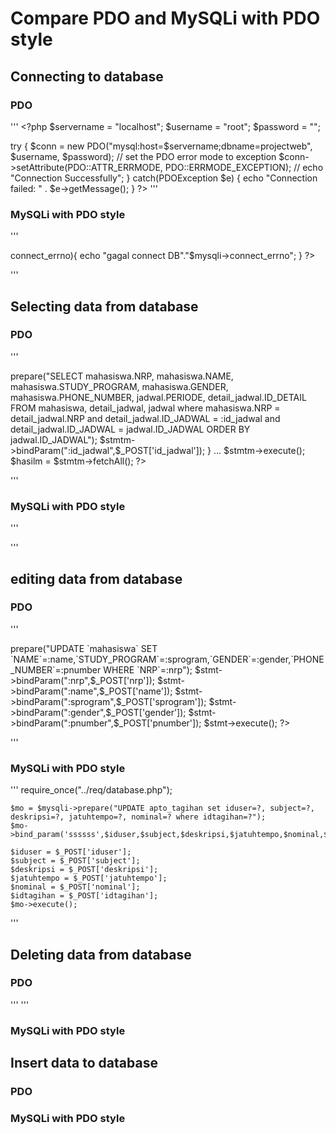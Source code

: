 # Compare PDO and MySQLi with PDO style

## Connecting to database

### PDO
'''
	<?php
$servername = "localhost";
$username = "root";
$password = "";

try {
    $conn = new PDO("mysql:host=$servername;dbname=projectweb", $username, $password);
    // set the PDO error mode to exception
    $conn->setAttribute(PDO::ATTR_ERRMODE, PDO::ERRMODE_EXCEPTION);
    // echo "Connection Successfully";
    }
catch(PDOException $e)
    {
    echo "Connection failed: " . $e->getMessage();
    }
?>
'''

### MySQLi with PDO style
'''
<?php
$db = "apto_db";
$user = "budosen";
$pass = "bijan2089";
$host = "172.17.0.3";


$mysqli = new mysqli($host,$user,$pass,$db);


if($mysqli->connect_errno){
	echo "gagal connect DB"."$mysqli->connect_errno";
}
?>
'''
## Selecting data from database

### PDO
'''
<?php
include_once('connect.php');
if (isset($_POST["id_jadwal"])) {
	$stmtm = $conn->prepare("SELECT mahasiswa.NRP, mahasiswa.NAME, mahasiswa.STUDY_PROGRAM, mahasiswa.GENDER, mahasiswa.PHONE_NUMBER, jadwal.PERIODE, detail_jadwal.ID_DETAIL FROM mahasiswa, detail_jadwal, jadwal where mahasiswa.NRP = detail_jadwal.NRP and detail_jadwal.ID_JADWAL = :id_jadwal and detail_jadwal.ID_JADWAL = jadwal.ID_JADWAL ORDER BY jadwal.ID_JADWAL");
	$stmtm->bindParam(":id_jadwal",$_POST['id_jadwal']);
}
...
$stmtm->execute();
	$hasilm = $stmtm->fetchAll();
?> 
'''

### MySQLi with PDO style
'''

'''

## editing data from database

### PDO
'''
<?php
	require_once('connect.php');
  $stmt = $conn->prepare("UPDATE `mahasiswa` SET `NAME`=:name,`STUDY_PROGRAM`=:sprogram,`GENDER`=:gender,`PHONE_NUMBER`=:pnumber WHERE `NRP`=:nrp");
    $stmt->bindParam(":nrp",$_POST['nrp']);
    $stmt->bindParam(":name",$_POST['name']);
    $stmt->bindParam(":sprogram",$_POST['sprogram']);
    $stmt->bindParam(":gender",$_POST['gender']);
    $stmt->bindParam(":pnumber",$_POST['pnumber']);
    $stmt->execute();
?>
'''
### MySQLi with PDO style
'''
    require_once("../req/database.php");

    $mo = $mysqli->prepare("UPDATE apto_tagihan set iduser=?, subject=?, deskripsi=?, jatuhtempo=?, nominal=? where idtagihan=?");
    $mo->bind_param('ssssss',$iduser,$subject,$deskripsi,$jatuhtempo,$nominal,$idtagihan);
    
    $iduser = $_POST['iduser'];
    $subject = $_POST['subject'];
    $deskripsi = $_POST['deskripsi'];
    $jatuhtempo = $_POST['jatuhtempo'];
    $nominal = $_POST['nominal'];
    $idtagihan = $_POST['idtagihan'];
    $mo->execute();
'''
## Deleting data from database
### PDO
'''
'''
### MySQLi with PDO style

## Insert data to database
### PDO
### MySQLi with PDO style
